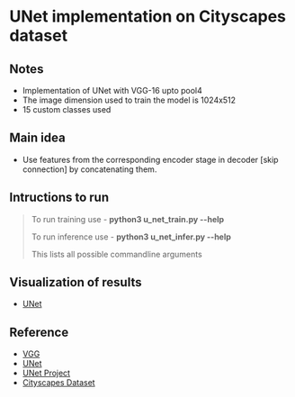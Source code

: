 # UNet implementation on Cityscapes dataset

## Notes
* Implementation of UNet with VGG-16 upto pool4
* The image dimension used to train the model is 1024x512
* 15 custom classes used

## Main idea
* Use features from the corresponding encoder stage in decoder [skip connection] by concatenating them.

## Intructions to run
> To run training use - **python3 u\_net\_train.py --help**
>
> To run inference use - **python3 u\_net\_infer.py --help**
>
> This lists all possible commandline arguments

## Visualization of results
* [UNet](https://youtu.be/s6FitFbnxXQ)

## Reference
* [VGG](https://arxiv.org/abs/1409.1556)
* [UNet](https://arxiv.org/pdf/1505.04597)
* [UNet Project](https://lmb.informatik.uni-freiburg.de/people/ronneber/u-net/)
* [Cityscapes Dataset](https://www.cityscapes-dataset.com/)
